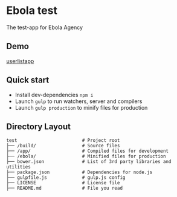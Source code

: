 # Ebola test
The test-app for Ebola Agency

## Demo
[userlistapp](http://userlistapp.surge.sh/)

## Quick start

* Install dev-dependencies `npm i`
* Launch `gulp` to run watchers, server and compilers
* Launch `gulp production` to minify files for production

## Directory Layout

	test                        # Project root
	├── /build/                 # Source files
	├── /app/                   # Compiled files for development
	├── /ebola/                 # Minified files for production
	├── bower.json              # List of 3rd party libraries and utilities
	├── package.json            # Dependencies for node.js
	├── gulpfile.js             # gulp.js config
	├── LICENSE                 # License file
	├── README.md               # File you read